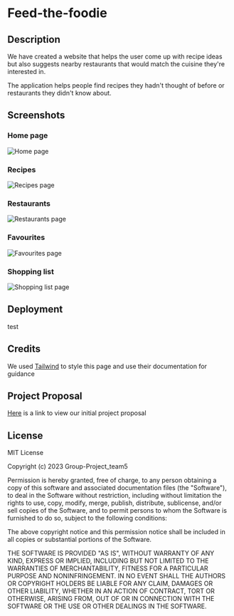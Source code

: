# Feed-the-foodie

## Description

We have created a website that helps the user come up with recipe ideas but also suggests nearby restaurants that would match the cuisine they're interested in. 

The application helps people find recipes they hadn't thought of before or restaurants they didn't know about. 

## Screenshots

### Home page

![Home page](./assets/images/screenshots/home-page.png)

### Recipes

![Recipes page](./assets/images/screenshots/recipes.png)

### Restaurants

![Restaurants page](./assets/images/screenshots/restaurants.png)

### Favourites

![Favourites page](./assets/images/screenshots/favourites.png)

### Shopping list

![Shopping list page](./assets/images/screenshots/shopping-list.png)

## Deployment
test

## Credits

We used [Tailwind](https://tailwindcss.com/docs/installation) to style this page and use their documentation for guidance

## Project Proposal

[Here](https://docs.google.com/document/d/1AQT4OEH4UhSiaxFsiAVgNsJgzWs-vwxX/edit?usp=share_link&ouid=102341349698427392931&rtpof=true&sd=true) is a link to view our initial project proposal 

## License

MIT License

Copyright (c) 2023 Group-Project_team5

Permission is hereby granted, free of charge, to any person obtaining a copy of this software and associated documentation files (the "Software"), to deal in the Software without restriction, including without limitation the rights to use, copy, modify, merge, publish, distribute, sublicense, and/or sell copies of the Software, and to permit persons to whom the Software is furnished to do so, subject to the following conditions:

The above copyright notice and this permission notice shall be included in all copies or substantial portions of the Software.

THE SOFTWARE IS PROVIDED "AS IS", WITHOUT WARRANTY OF ANY KIND, EXPRESS OR IMPLIED, INCLUDING BUT NOT LIMITED TO THE WARRANTIES OF MERCHANTABILITY, FITNESS FOR A PARTICULAR PURPOSE AND NONINFRINGEMENT. IN NO EVENT SHALL THE AUTHORS OR COPYRIGHT HOLDERS BE LIABLE FOR ANY CLAIM, DAMAGES OR OTHER LIABILITY, WHETHER IN AN ACTION OF CONTRACT, TORT OR OTHERWISE, ARISING FROM, OUT OF OR IN CONNECTION WITH THE SOFTWARE OR THE USE OR OTHER DEALINGS IN THE SOFTWARE.

